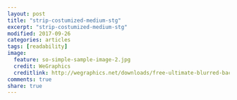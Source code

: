 ```yaml
---
layout: post
title: "strip-costumized-medium-stg"
excerpt: "strip-costumized-medium-stg"
modified: 2017-09-26
categories: articles
tags: [readability]
image:
  feature: so-simple-sample-image-2.jpg
  credit: WeGraphics
  creditlink: http://wegraphics.net/downloads/free-ultimate-blurred-background-pack/
comments: true
share: true
---
```

<script>
  window.addEventListener('message', (event) => {
if (event && event.data && event.data.type === 'strip_loaded') {
  console.log(event);
}
}) 
  </script>
<div 
  class="apester-strip" 
  is-mobile-only="false" 
  data-channel-tokens="5cd963941ff811e90ad9db95" 
  item-shape="round" 
  item-size="medium" 
  strip-background="rgba(0, 0, 0, 0)" 
  thumbnails-stroke-color="rgb(264, 46, 61)"  
  header-text="WEITERE BEITRÄGE"  
  header-font-family="Knockout"  
  header-provider="system"  
  header-font-size="40"  
  header-font-color="rgba(0,0,0,1)"  
  header-font-weight="400"  
  header-ltr="true"  
  top-border-width="1"  
  top-border-color="rgba(0,0,0,0.1)"  
  bottom-border-width="1"  
  bottom-border-color="rgba(0,0,0,0.1)"  
  data-fast-strip="true"></div>
<div 
  class="apester-strip" 
  is-mobile-only="false" 
  header-font-family="Knockout" 
  header-font-weight="700" 
  header-font-color="rgba(82,25,154,1)" 
  header-ltr="true" 
  header-text="WEITERE BEITRÄGE" 
  header-font-size="28"
  data-channel-tokens="5dcbc10016698427404a0f57" 
  item-shape="roundSquare" 
  item-has-shadow="true" 
  item-size="medium" 
  item-text-color="white" 
  strip-background="transparent" 
  data-fast-strip="true"
  top-border-width="1"
  top-border-color="rgba(0,0,0,0.1)"
  bottom-border-color="rgba(0,0,0,0.1)"
  thumbnails-stroke-color="rgba(82,25,154,1)"
  ></div>

<div 
<div 
  class="apester-strip" 
  is-mobile-only="false" 
  data-channel-tokens="5cecf27576a6ba0a80731a38" 
  item-shape="square" 
  item-size="medium" 
  strip-background="rgba(83, 151, 255, 0.13)" 
  thumbnails-stroke-color="rgba(83,151,255,1)"  
  header-text="סטריפ טסט"  
  header-font-family="Heebo"  
  header-provider="google"  
  header-font-size="18"  
  header-font-color="rgba(83,151,255,1)"  
  header-font-weight="bold"  
  header-ltr="false"  
  top-border-width="1"  
  top-border-color="rgba(0,0,0,1)"  
  bottom-border-width="1"  
  bottom-border-color="rgba(0,0,0,1)"  
  data-fast-strip="true"></div>
<br>
<script async src="https://static.stg.apester.com/js/sdk/latest/apester-sdk.js"></script>



